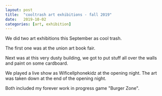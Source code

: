 ```yaml
---
layout: post
title:  "cooltrash art exhibitions - fall 2019"
date:   2019-10-02
categories: [art, exhibition]
---
```

We did two art exhibitions this September as cool trash.

The first one was at the union art book fair.

Next was at this very dusty building, we got to put stuff all over the walls and
paint on some cardboard.

We played a live show as Wificellphonekidz at the opening night.
The art was taken down at the end of the opening night.

Both included my forever work in progress game "Burger Zone".
